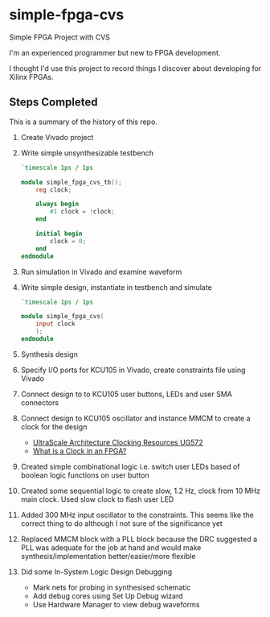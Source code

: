 # simple-fpga-cvs
Simple FPGA Project with CVS

I'm an experienced programmer but new to FPGA development.

I thought I'd use this project to record things I discover about developing for Xilinx FPGAs.

## Steps Completed

This is a summary of the history of this repo.

1. Create Vivado project
1. Write simple unsynthesizable testbench

   ```verilog
   `timescale 1ps / 1ps

   module simple_fpga_cvs_tb();
       reg clock;

       always begin
           #1 clock = !clock;
       end

       initial begin
           clock = 0;
       end
   endmodule
   ```

1. Run simulation in Vivado and examine waveform
1. Write simple design, instantiate in testbench and simulate

   ```verilog
   `timescale 1ps / 1ps

   module simple_fpga_cvs(
       input clock
       );
   endmodule
   ```
1. Synthesis design
1. Specify I/O ports for KCU105 in Vivado, create constraints file using Vivado
1. Connect design to to KCU105 user buttons, LEDs and user SMA connectors
1. Connect design to KCU105 oscillator and instance MMCM to create a clock for the design
   * [UltraScale Architecture Clocking Resources UG572](https://www.xilinx.com/support/documentation/user_guides/ug572-ultrascale-clocking.pdf)
   * [What is a Clock in an FPGA?](https://www.youtube.com/watch?v=htwlb-DuEK8)
1. Created simple combinational logic i.e. switch user LEDs based of boolean logic functions on user button
1. Created some sequential logic to create slow, 1.2 Hz, clock from 10 MHz main clock. Used slow clock to flash user LED
1. Added 300 MHz input oscillator to the constraints. This seems like the correct thing to do although I not sure of the significance yet
1. Replaced MMCM block with a PLL block because the DRC suggested a PLL was adequate for the job at hand and would make synthesis/implementation better/easier/more flexible
1. Did some In-System Logic Design Debugging
   * Mark nets for probing in synthesised schematic
   * Add debug cores using Set Up Debug wizard
   * Use Hardware Manager to view debug waveforms
